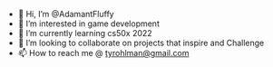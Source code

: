 - 👋 Hi, I’m @AdamantFluffy
- 👀 I’m interested in game development
- 🌱 I’m currently learning cs50x 2022
- 💞️ I’m looking to collaborate on projects that inspire and Challenge
- 📫 How to reach me @ tyrohlman@gmail.com

<!---
AdamantFluffy/AdamantFluffy is a ✨ special ✨ repository because its `README.md` (this file) appears on your GitHub profile.
You can click the Preview link to take a look at your changes.
--->
